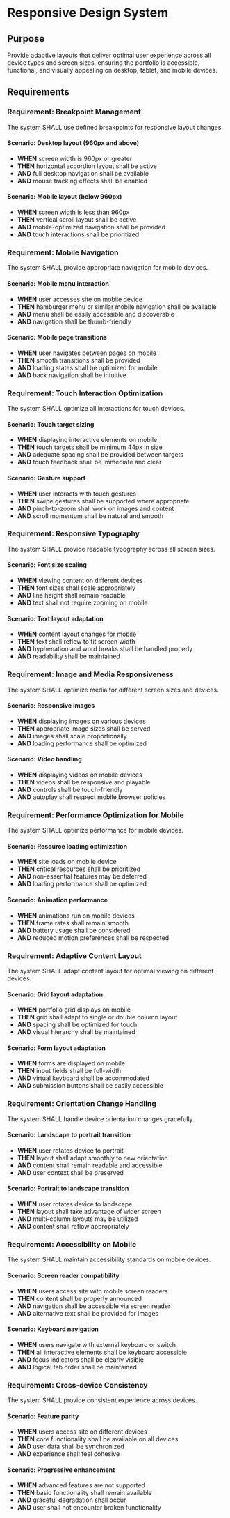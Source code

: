 # Responsive Design System

## Purpose

Provide adaptive layouts that deliver optimal user experience across all device types and screen sizes, ensuring the portfolio is accessible, functional, and visually appealing on desktop, tablet, and mobile devices.

## Requirements

### Requirement: Breakpoint Management
The system SHALL use defined breakpoints for responsive layout changes.

#### Scenario: Desktop layout (960px and above)
- **WHEN** screen width is 960px or greater
- **THEN** horizontal accordion layout shall be active
- **AND** full desktop navigation shall be available
- **AND** mouse tracking effects shall be enabled

#### Scenario: Mobile layout (below 960px)
- **WHEN** screen width is less than 960px
- **THEN** vertical scroll layout shall be active
- **AND** mobile-optimized navigation shall be provided
- **AND** touch interactions shall be prioritized

### Requirement: Mobile Navigation
The system SHALL provide appropriate navigation for mobile devices.

#### Scenario: Mobile menu interaction
- **WHEN** user accesses site on mobile device
- **THEN** hamburger menu or similar mobile navigation shall be available
- **AND** menu shall be easily accessible and discoverable
- **AND** navigation shall be thumb-friendly

#### Scenario: Mobile page transitions
- **WHEN** user navigates between pages on mobile
- **THEN** smooth transitions shall be provided
- **AND** loading states shall be optimized for mobile
- **AND** back navigation shall be intuitive

### Requirement: Touch Interaction Optimization
The system SHALL optimize all interactions for touch devices.

#### Scenario: Touch target sizing
- **WHEN** displaying interactive elements on mobile
- **THEN** touch targets shall be minimum 44px in size
- **AND** adequate spacing shall be provided between targets
- **AND** touch feedback shall be immediate and clear

#### Scenario: Gesture support
- **WHEN** user interacts with touch gestures
- **THEN** swipe gestures shall be supported where appropriate
- **AND** pinch-to-zoom shall work on images and content
- **AND** scroll momentum shall be natural and smooth

### Requirement: Responsive Typography
The system SHALL provide readable typography across all screen sizes.

#### Scenario: Font size scaling
- **WHEN** viewing content on different devices
- **THEN** font sizes shall scale appropriately
- **AND** line height shall remain readable
- **AND** text shall not require zooming on mobile

#### Scenario: Text layout adaptation
- **WHEN** content layout changes for mobile
- **THEN** text shall reflow to fit screen width
- **AND** hyphenation and word breaks shall be handled properly
- **AND** readability shall be maintained

### Requirement: Image and Media Responsiveness
The system SHALL optimize media for different screen sizes and devices.

#### Scenario: Responsive images
- **WHEN** displaying images on various devices
- **THEN** appropriate image sizes shall be served
- **AND** images shall scale proportionally
- **AND** loading performance shall be optimized

#### Scenario: Video handling
- **WHEN** displaying videos on mobile devices
- **THEN** videos shall be responsive and playable
- **AND** controls shall be touch-friendly
- **AND** autoplay shall respect mobile browser policies

### Requirement: Performance Optimization for Mobile
The system SHALL optimize performance for mobile devices.

#### Scenario: Resource loading optimization
- **WHEN** site loads on mobile device
- **THEN** critical resources shall be prioritized
- **AND** non-essential features may be deferred
- **AND** loading performance shall be optimized

#### Scenario: Animation performance
- **WHEN** animations run on mobile devices
- **THEN** frame rates shall remain smooth
- **AND** battery usage shall be considered
- **AND** reduced motion preferences shall be respected

### Requirement: Adaptive Content Layout
The system SHALL adapt content layout for optimal viewing on different devices.

#### Scenario: Grid layout adaptation
- **WHEN** portfolio grid displays on mobile
- **THEN** grid shall adapt to single or double column layout
- **AND** spacing shall be optimized for touch
- **AND** visual hierarchy shall be maintained

#### Scenario: Form layout adaptation
- **WHEN** forms are displayed on mobile
- **THEN** input fields shall be full-width
- **AND** virtual keyboard shall be accommodated
- **AND** submission buttons shall be easily accessible

### Requirement: Orientation Change Handling
The system SHALL handle device orientation changes gracefully.

#### Scenario: Landscape to portrait transition
- **WHEN** user rotates device to portrait
- **THEN** layout shall adapt smoothly to new orientation
- **AND** content shall remain readable and accessible
- **AND** user context shall be preserved

#### Scenario: Portrait to landscape transition
- **WHEN** user rotates device to landscape
- **THEN** layout shall take advantage of wider screen
- **AND** multi-column layouts may be utilized
- **AND** content shall reflow appropriately

### Requirement: Accessibility on Mobile
The system SHALL maintain accessibility standards on mobile devices.

#### Scenario: Screen reader compatibility
- **WHEN** users access site with mobile screen readers
- **THEN** content shall be properly announced
- **AND** navigation shall be accessible via screen reader
- **AND** alternative text shall be provided for images

#### Scenario: Keyboard navigation
- **WHEN** users navigate with external keyboard or switch
- **THEN** all interactive elements shall be keyboard accessible
- **AND** focus indicators shall be clearly visible
- **AND** logical tab order shall be maintained

### Requirement: Cross-device Consistency
The system SHALL provide consistent experience across devices.

#### Scenario: Feature parity
- **WHEN** users access site on different devices
- **THEN** core functionality shall be available on all devices
- **AND** user data shall be synchronized
- **AND** experience shall feel cohesive

#### Scenario: Progressive enhancement
- **WHEN** advanced features are not supported
- **THEN** basic functionality shall remain available
- **AND** graceful degradation shall occur
- **AND** user shall not encounter broken functionality